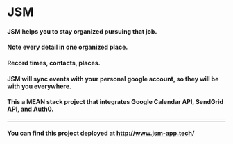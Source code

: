 # JSM
#### JSM helps you to stay organized pursuing that job.
#### Note every detail in one organized place.
#### Record times, contacts, places.
#### JSM will sync events with your personal google account, so they will be with you everywhere.
#### This a MEAN stack project that integrates Google Calendar API, SendGrid API, and Auth0.
---
#### You can find this project deployed at http://www.jsm-app.tech/

